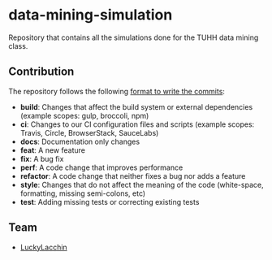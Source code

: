 # data-mining-simulation
Repository that contains all the simulations done for the TUHH data mining class.

## Contribution

The repository follows the following [format to write the commits](https://www.conventionalcommits.org/en/v1.0.0/):

- **build**: Changes that affect the build system or external dependencies (example scopes: gulp, broccoli, npm)
- **ci**: Changes to our CI configuration files and scripts (example scopes: Travis, Circle, BrowserStack, SauceLabs)
- **docs**: Documentation only changes
- **feat**: A new feature
- **fix**: A bug fix
- **perf**: A code change that improves performance
- **refactor**: A code change that neither fixes a bug nor adds a feature
- **style**: Changes that do not affect the meaning of the code (white-space, formatting, missing semi-colons, etc)
- **test**: Adding missing tests or correcting existing tests

## Team
- [LuckyLacchin](https://github.com/luckyLacchin)
